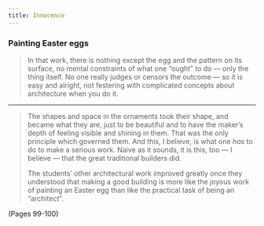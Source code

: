 ```yaml
---
title: Innocence
---
```


### Painting Easter eggs
> In that work, there is nothing except the egg and the pattern on its surface, no mental constraints of what one “ought” to do — only the thing itself. No one really judges or censors the outcome — so it is easy and alright, not festering with complicated concepts about architecture when you do it.

---

> The shapes and space in the ornaments took their shape, and became what they are, just to be beautiful and to have the maker’s depth of feeling visible and shining in them. That was the only principle which governed them. And this, I believe, is what one *has* to do to make a serious work. Naive as it sounds, it is this, too — I believe — that the great traditional builders did.
> 
> The students’ other architectural work improved greatly once they understood that making a good building is more like the joyous work of painting an Easter egg than like the practical task of being an “architect”.

(Pages 99-100)